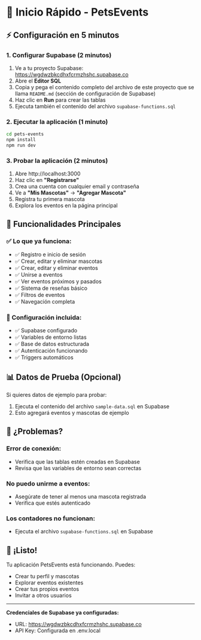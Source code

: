 # 🚀 Inicio Rápido - PetsEvents

## ⚡ Configuración en 5 minutos

### 1. Configurar Supabase (2 minutos)
1. Ve a tu proyecto Supabase: https://wgdwzbkcdhxfcrmzhshc.supabase.co
2. Abre el **Editor SQL**
3. Copia y pega el contenido completo del archivo de este proyecto que se llama `README.md` (sección de configuración de Supabase)
4. Haz clic en **Run** para crear las tablas
5. Ejecuta también el contenido del archivo `supabase-functions.sql`

### 2. Ejecutar la aplicación (1 minuto)
```bash
cd pets-events
npm install
npm run dev
```

### 3. Probar la aplicación (2 minutos)
1. Abre http://localhost:3000
2. Haz clic en **"Registrarse"**
3. Crea una cuenta con cualquier email y contraseña
4. Ve a **"Mis Mascotas"** → **"Agregar Mascota"**
5. Registra tu primera mascota
6. Explora los eventos en la página principal

## 🎯 Funcionalidades Principales

### ✅ Lo que ya funciona:
- ✅ Registro e inicio de sesión
- ✅ Crear, editar y eliminar mascotas
- ✅ Crear, editar y eliminar eventos
- ✅ Unirse a eventos
- ✅ Ver eventos próximos y pasados
- ✅ Sistema de reseñas básico
- ✅ Filtros de eventos
- ✅ Navegación completa

### 🔧 Configuración incluida:
- ✅ Supabase configurado
- ✅ Variables de entorno listas
- ✅ Base de datos estructurada
- ✅ Autenticación funcionando
- ✅ Triggers automáticos

## 📊 Datos de Prueba (Opcional)

Si quieres datos de ejemplo para probar:
1. Ejecuta el contenido del archivo `sample-data.sql` en Supabase
2. Esto agregará eventos y mascotas de ejemplo

## 🐛 ¿Problemas?

### Error de conexión:
- Verifica que las tablas estén creadas en Supabase
- Revisa que las variables de entorno sean correctas

### No puedo unirme a eventos:
- Asegúrate de tener al menos una mascota registrada
- Verifica que estés autenticado

### Los contadores no funcionan:
- Ejecuta el archivo `supabase-functions.sql` en Supabase

## 🎉 ¡Listo!

Tu aplicación PetsEvents está funcionando. Puedes:
- Crear tu perfil y mascotas
- Explorar eventos existentes
- Crear tus propios eventos
- Invitar a otros usuarios

---

**Credenciales de Supabase ya configuradas:**
- URL: https://wgdwzbkcdhxfcrmzhshc.supabase.co
- API Key: Configurada en .env.local
